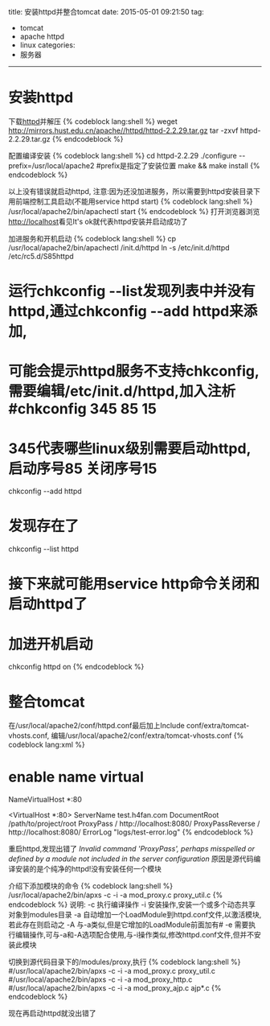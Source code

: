 title: 安装httpd并整合tomcat
date: 2015-05-01 09:21:50
tag:
- tomcat
- apache httpd
- linux
categories:
- 服务器
---

# 安装httpd
下载[httpd](http://httpd.apache.org/)并解压
{% codeblock lang:shell %}
  weget http://mirrors.hust.edu.cn/apache//httpd/httpd-2.2.29.tar.gz
  tar -zxvf httpd-2.2.29.tar.gz
{% endcodeblock %}

配置编译安装
{% codeblock lang:shell %}
  cd httpd-2.2.29
  ./configure --prefix=/usr/local/apache2 #prefix是指定了安装位置
  make && make install
{% endcodeblock %}

以上没有错误就启动httpd, 注意:因为还没加进服务，所以需要到httpd安装目录下用前端控制工具启动(不能用service httpd start)
{% codeblock lang:shell %}
  /usr/local/apache2/bin/apachectl start
{% endcodeblock %}
打开浏览器浏览[http://localhost](http://localhost)看见It's ok就代表httpd安装并启动成功了

加进服务和开机启动
{% codeblock lang:shell %}
  cp /usr/local/apache2/bin/apachectl /init.d/httpd
  ln -s /etc/init.d/httpd /etc/rc5.d/S85httpd
  # 运行chkconfig --list发现列表中并没有httpd,通过chkconfig --add httpd来添加,
  # 可能会提示httpd服务不支持chkconfig,需要编辑/etc/init.d/httpd,加入注析#chkconfig 345 85 15
  # 345代表哪些linux级别需要启动httpd,启动序号85 关闭序号15
  chkconfig --add httpd
  # 发现存在了
  chkconfig --list httpd
  # 接下来就可能用service http命令关闭和启动httpd了

  # 加进开机启动
  chkconfig httpd on
{% endcodeblock %}

# 整合tomcat
在/usr/local/apache2/conf/httpd.conf最后加上Include conf/extra/tomcat-vhosts.conf,
编辑/usr/local/apache2/conf/extra/tomcat-vhosts.conf
{% codeblock lang:xml %}
# enable name virtual
NameVirtualHost *:80

<VirtualHost *:80>
  ServerName test.h4fan.com
  DocumentRoot /path/to/project/root
  ProxyPass / http://localhost:8080/
  ProxyPassReverse / http://localhost:8080/
  ErrorLog "logs/test-error.log"
</VirtualHost>
{% endcodeblock %}

重启httpd,发现出错了
*Invalid command 'ProxyPass', perhaps misspelled or defined by a module not included in the server configuration*
原因是源代码编译安装的是个纯净的httpd!没有安装任何一个模块

介绍下添加模块的命令
{% codeblock lang:shell %}
/usr/local/apache2/bin/apxs -c -i -a mod_proxy.c proxy_util.c
{% endcodeblock %}
说明:
-c 执行编译操作
-i 安装操作,安装一个或多个动态共享对象到modules目录
-a 自动增加一个LoadModule到httpd.conf文件,以激活模块,若此存在则启动之
-A 与-a类似,但是它增加的LoadModule前面加有#
-e 需要执行编辑操作,可与-a和-A选项配合使用,与-i操作类似,修改httpd.conf文件,但并不安装此模块

切换到源代码目录下的/modules/proxy,执行
{% codeblock lang:shell %}
#/usr/local/apache2/bin/apxs -c -i -a mod_proxy.c proxy_util.c
#/usr/local/apache2/bin/apxs -c -i -a mod_proxy_http.c
#/usr/local/apache2/bin/apxs -c -i -a mod_proxy_ajp.c ajp*.c
{% endcodeblock %}

现在再启动httpd就没出错了

